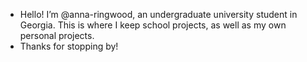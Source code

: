 - Hello! I’m @anna-ringwood, an undergraduate university student in Georgia. This is where I keep school projects, as well as my own personal projects.
- Thanks for stopping by!

<!---
anna-ringwood/anna-ringwood is a ✨ special ✨ repository because its `README.md` (this file) appears on your GitHub profile.
You can click the Preview link to take a look at your changes.
--->
